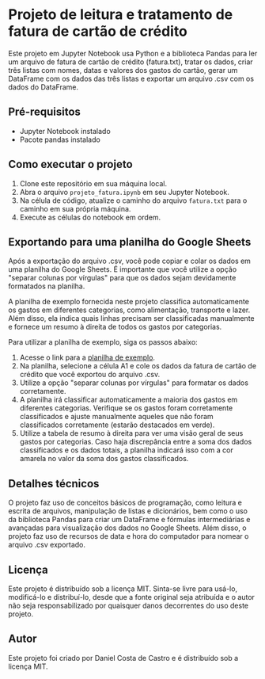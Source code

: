 # Projeto de leitura e tratamento de fatura de cartão de crédito

Este projeto em Jupyter Notebook usa Python e a biblioteca Pandas para ler um arquivo de fatura de cartão de crédito (fatura.txt), tratar os dados, criar três listas com nomes, datas e valores dos gastos do cartão, gerar um DataFrame com os dados das três listas e exportar um arquivo .csv com os dados do DataFrame.

## Pré-requisitos

- Jupyter Notebook instalado
- Pacote pandas instalado

## Como executar o projeto

1. Clone este repositório em sua máquina local.
2. Abra o arquivo `projeto_fatura.ipynb` em seu Jupyter Notebook.
3. Na célula de código, atualize o caminho do arquivo `fatura.txt` para o caminho em sua própria máquina.
4. Execute as células do notebook em ordem.

## Exportando para uma planilha do Google Sheets

Após a exportação do arquivo .csv, você pode copiar e colar os dados em uma planilha do Google Sheets. É importante que você utilize a opção "separar colunas por vírgulas" para que os dados sejam devidamente formatados na planilha.

A planilha de exemplo fornecida neste projeto classifica automaticamente os gastos em diferentes categorias, como alimentação, transporte e lazer. Além disso, ela indica quais linhas precisam ser classificadas manualmente e fornece um resumo à direita de todos os gastos por categorias.

Para utilizar a planilha de exemplo, siga os passos abaixo:

1. Acesse o link para a [planilha de exemplo](https://docs.google.com/spreadsheets/d/16t6F6dvD1AB1jmNrgl89_RsZ4jjnJeZWmxukPC1G2ns/edit?usp=sharing).
2. Na planilha, selecione a célula A1 e cole os dados da fatura de cartão de crédito que você exportou do arquivo .csv.
3. Utilize a opção "separar colunas por vírgulas" para formatar os dados corretamente.
4. A planilha irá classificar automaticamente a maioria dos gastos em diferentes categorias. Verifique se os gastos foram corretamente classificados e ajuste manualmente aqueles que não foram classificados corretamente (estarão destacados em verde).
5. Utilize a tabela de resumo à direita para ver uma visão geral de seus gastos por categorias. Caso haja discrepância entre a soma dos dados classificados e os dados totais, a planilha indicará isso com a cor amarela no valor da soma dos gastos classificados.

## Detalhes técnicos

O projeto faz uso de conceitos básicos de programação, como leitura e escrita de arquivos, manipulação de listas e dicionários, bem como o uso da biblioteca Pandas para criar um DataFrame e fórmulas intermediárias e avançadas para visualização dos dados no Google Sheets. Além disso, o projeto faz uso de recursos de data e hora do computador para nomear o arquivo .csv exportado.

## Licença

Este projeto é distribuído sob a licença MIT. Sinta-se livre para usá-lo, modificá-lo e distribuí-lo, desde que a fonte original seja atribuída e o autor não seja responsabilizado por quaisquer danos decorrentes do uso deste projeto.

## Autor

Este projeto foi criado por Daniel Costa de Castro e é distribuído sob a licença MIT.
